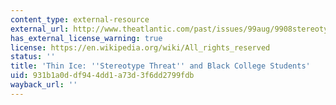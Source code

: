 ```yaml
---
content_type: external-resource
external_url: http://www.theatlantic.com/past/issues/99aug/9908stereotype.htm
has_external_license_warning: true
license: https://en.wikipedia.org/wiki/All_rights_reserved
status: ''
title: 'Thin Ice: ''Stereotype Threat'' and Black College Students'
uid: 931b1a0d-df94-4dd1-a73d-3f6dd2799fdb
wayback_url: ''
---
```

